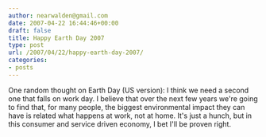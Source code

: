 ```yaml
---
author: nearwalden@gmail.com
date: 2007-04-22 16:44:46+00:00
draft: false
title: Happy Earth Day 2007
type: post
url: /2007/04/22/happy-earth-day-2007/
categories:
- posts
---
```


One random thought on Earth Day (US version):  I think we need a second one that falls on work day.  I believe that over the next few years we're going to find that, for many people, the biggest environmental impact they can have is related what happens at work, not at home.  It's just a hunch, but in this consumer and service driven economy, I bet I'll be proven right.



